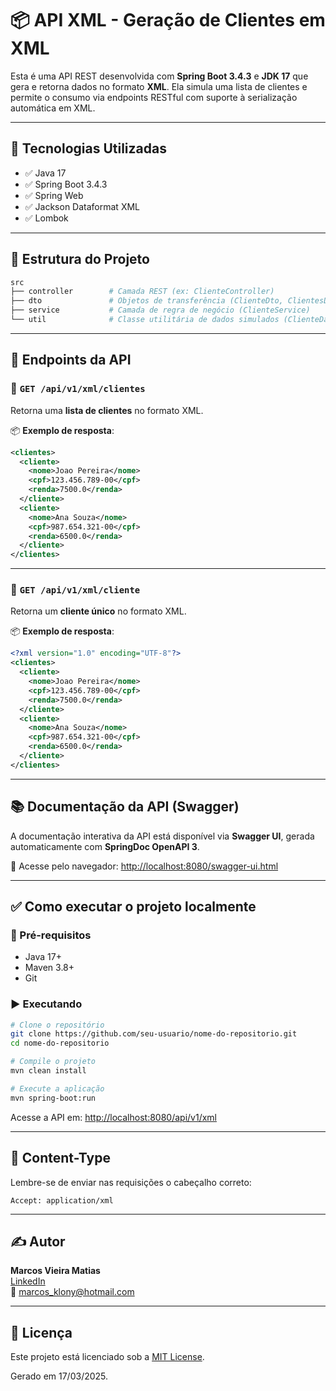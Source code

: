 # 📦 API XML - Geração de Clientes em XML

Esta é uma API REST desenvolvida com **Spring Boot 3.4.3** e **JDK 17** que gera e retorna dados no formato **XML**. Ela simula uma lista de clientes e permite o consumo via endpoints RESTful com suporte à serialização automática em XML.

---

## 🚀 Tecnologias Utilizadas

- ✅ Java 17
- ✅ Spring Boot 3.4.3
- ✅ Spring Web
- ✅ Jackson Dataformat XML
- ✅ Lombok

---

## 📁 Estrutura do Projeto

```bash
src
├── controller        # Camada REST (ex: ClienteController)
├── dto               # Objetos de transferência (ClienteDto, ClientesDto)
├── service           # Camada de regra de negócio (ClienteService)
└── util              # Classe utilitária de dados simulados (ClienteDataFactory)
```

---

## 📡 Endpoints da API

### 🔹 `GET /api/v1/xml/clientes`

Retorna uma **lista de clientes** no formato XML.

📦 **Exemplo de resposta**:
```xml
<clientes>
  <cliente>
    <nome>Joao Pereira</nome>
    <cpf>123.456.789-00</cpf>
    <renda>7500.0</renda>
  </cliente>
  <cliente>
    <nome>Ana Souza</nome>
    <cpf>987.654.321-00</cpf>
    <renda>6500.0</renda>
  </cliente>
</clientes>
```

---

### 🔹 `GET /api/v1/xml/cliente`

Retorna um **cliente único** no formato XML.

📦 **Exemplo de resposta**:

```xml
<?xml version="1.0" encoding="UTF-8"?>
<clientes>
  <cliente>
    <nome>Joao Pereira</nome>
    <cpf>123.456.789-00</cpf>
    <renda>7500.0</renda>
  </cliente>
  <cliente>
    <nome>Ana Souza</nome>
    <cpf>987.654.321-00</cpf>
    <renda>6500.0</renda>
  </cliente>
</clientes>
```

---



## 📚 Documentação da API (Swagger)

A documentação interativa da API está disponível via **Swagger UI**, gerada automaticamente com **SpringDoc OpenAPI 3**.

🔗 Acesse pelo navegador: [http://localhost:8080/swagger-ui.html](http://localhost:8080/swagger-ui.html)

---

## ✅ Como executar o projeto localmente

### 🔧 Pré-requisitos

- Java 17+
- Maven 3.8+
- Git

### ▶️ Executando

```bash
# Clone o repositório
git clone https://github.com/seu-usuario/nome-do-repositorio.git
cd nome-do-repositorio

# Compile o projeto
mvn clean install

# Execute a aplicação
mvn spring-boot:run
```

Acesse a API em: [http://localhost:8080/api/v1/xml](http://localhost:8080/api/v1/xml)

---

## 🔐 Content-Type

Lembre-se de enviar nas requisições o cabeçalho correto:

```http
Accept: application/xml
```

---

## ✍️ Autor

**Marcos Vieira Matias**  
[LinkedIn](https://www.linkedin.com/in/marcos-matias-021aa732/)  
📧 marcos_klony@hotmail.com

---

## 📝 Licença

Este projeto está licenciado sob a [MIT License](LICENSE).

Gerado em 17/03/2025.
